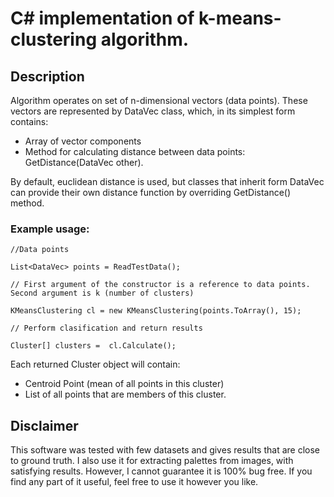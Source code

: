 # C# implementation of k-means-clustering algorithm.

## Description

Algorithm operates on set of n-dimensional vectors (data points). 
These vectors are represented by DataVec class, which, in its simplest form contains:

  - Array of vector components
  - Method for calculating distance between data points: GetDistance(DataVec other). 

By default, euclidean distance is used, but classes that inherit form DataVec can provide their own distance function 
by overriding GetDistance() method.


### Example usage:

    //Data points
  
    List<DataVec> points = ReadTestData();
  
    // First argument of the constructor is a reference to data points. Second argument is k (number of clusters)
  
    KMeansClustering cl = new KMeansClustering(points.ToArray(), 15);
  
    // Perform clasification and return results
  
    Cluster[] clusters =  cl.Calculate();
  

Each returned Cluster object will contain:
  
  - Centroid Point (mean of all points in this cluster)
  - List of all points that are members of this cluster.

## Disclaimer
This software was tested with few datasets and gives results that are close to ground truth.
I also use it for extracting palettes from images, with satisfying results.
However, I cannot guarantee it is 100% bug free.
If you find any part of it useful, feel free to use it however you like.
